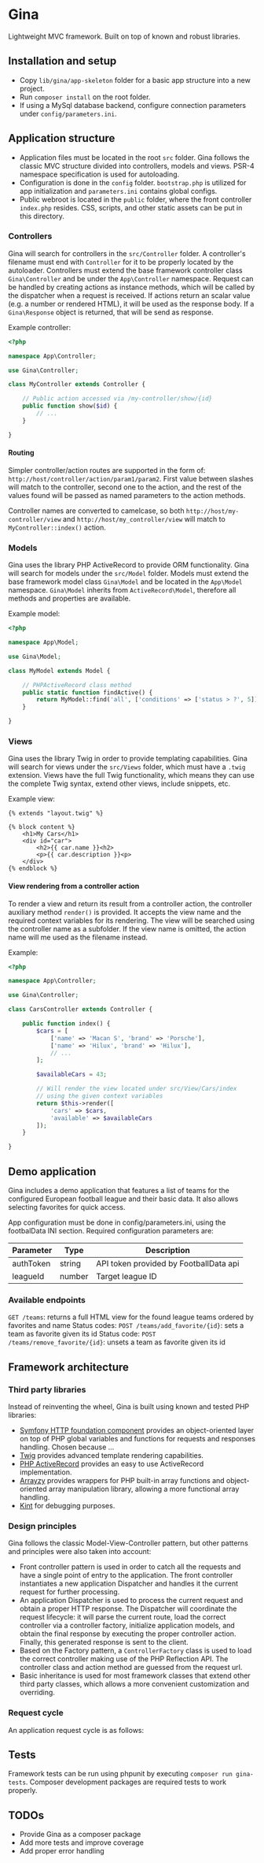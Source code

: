 # Gina

Lightweight MVC framework. Built on top of known and robust libraries.

## Installation and setup

* Copy ```lib/gina/app-skeleton``` folder for a basic app structure into a new project.
* Run `composer install` on the root folder.
* If using a MySql database backend, configure connection parameters under ```config/parameters.ini```.

## Application structure

* Application files must be located in the root ```src``` folder. Gina follows the classic MVC structure divided into controllers, models and views. PSR-4 namespace specification is used for autoloading.
* Configuration is done in the ```config``` folder. ```bootstrap.php``` is utilized for app initialization and ```parameters.ini``` contains global configs.
* Public webroot is located in the ```public``` folder, where the front controller ```index.php``` resides. CSS, scripts, and other static assets can be put in this directory.

### Controllers
Gina will search for controllers in the ```src/Controller``` folder. A controller's filename must end with ```Controller``` for it to be properly located by the autoloader.
Controllers must extend the base framework controller class ```Gina\Controller``` and be under the ```App\Controller``` namespace.
Request can be handled by creating actions as instance methods, which will be called by the dispatcher when a request is received.
If actions return an scalar value (e.g. a number or rendered HTML), it will be used as the response body. If a ```Gina\Response``` object is returned, that will be send as response.

Example controller:

```php
<?php

namespace App\Controller;

use Gina\Controller;

class MyController extends Controller {

    // Public action accessed via /my-controller/show/{id}
    public function show($id) {
        // ...
    }

}

```

#### Routing

Simpler controller/action routes are supported in the form of:
`http://host/controller/action/param1/param2`. First value between slashes will match to the controller, second one to the action, and the rest of the values found will be passed as named parameters to the action methods.

Controller names are converted to camelcase, so both `http://host/my-controller/view` and `http://host/my_controller/view` will match to `MyController::index()` action.

### Models

Gina uses the library PHP ActiveRecord to provide ORM functionality.
Gina will search for models under the `src/Model` folder.
Models must extend the base framework model class `Gina\Model` and be located in the `App\Model` namespace.
`Gina\Model` inherits from `ActiveRecord\Model`, therefore all methods and properties are available.

Example model:

```php
<?php

namespace App\Model;

use Gina\Model;

class MyModel extends Model {

    // PHPActiveRecord class method
    public static function findActive() {
        return MyModel::find('all', ['conditions' => ['status > ?', 5]]);
    }

}

```

### Views

Gina uses the library Twig in order to provide templating capabilities.
Gina will search for views under the ```src/Views``` folder, which must have a ```.twig``` extension. Views have the full Twig functionality, which means they can use the complete Twig syntax, extend other views, include snippets, etc.

Example view:

```twig
{% extends "layout.twig" %}

{% block content %}
    <h1>My Cars</h1>
    <div id="car">
        <h2>{{ car.name }}<h2>
        <p>{{ car.description }}<p>
    </div>
{% endblock %}
```

#### View rendering from a controller action

To render a view and return its result from a controller action, the controller auxiliary method ```render()``` is provided. It accepts the view name and the required context variables for its rendering. The view will be searched using the controller name as a subfolder. If the view name is omitted, the action name will me used as the filename instead.

Example:

```php
<?php

namespace App\Controller;

use Gina\Controller;

class CarsController extends Controller {

    public function index() {
        $cars = [
            ['name' => 'Macan S', 'brand' => 'Porsche'],
            ['name' => 'Hilux', 'brand' => 'Hilux'],
            // ...
        ];

        $availableCars = 43;

        // Will render the view located under src/View/Cars/index
        // using the given context variables
        return $this->render([
            'cars' => $cars,
            'available' => $availableCars
        ]);
    }

}

```

## Demo application

Gina includes a demo application that features a list of teams for the configured European football league and their basic data. It also allows selecting favorites for quick access.

App configuration must be done in config/parameters.ini, using the footbalData INI section. Required configuration parameters are:

| Parameter  | Type | Description |
| ------------- | ------------- | ------------- |
| authToken  | string  | API token provided by FootballData api  |
| leagueId  | number  | Target league ID  |

### Available endpoints

`GET /teams`: returns a full HTML view for the found league teams ordered by favorites and name
Status codes:
`POST /teams/add_favorite/{id}`: sets a team as favorite given its id
Status code:
`POST /teams/remove_favorite/{id}`: unsets a team as favorite given its id


## Framework architecture

### Third party libraries

Instead of reinventing the wheel, Gina is built using known and tested PHP libraries:
* [Symfony HTTP foundation component](https://github.com/symfony/http-foundation) provides an object-oriented layer on top of PHP global variables and functions for requests and responses handling. Chosen because ...
* [Twig](https://github.com/twigphp/Twig) provides advanced template rendering capabilities.
* [PHP ActiveRecord](https://github.com/jpfuentes2/php-activerecord) provides an easy to use ActiveRecord implementation.
* [Arrayzy](https://github.com/bocharsky-bw/Arrayzy) provides wrappers for PHP built-in array functions and object-oriented array manipulation library, allowing a more functional array handling.
* [Kint](https://github.com/raveren/kint) for debugging purposes.

### Design principles

Gina follows the classic Model-View-Controller pattern, but other patterns and principles were also taken into account:
* Front controller pattern is used in order to catch all the requests and have a single point of entry to the application. The front controller instantiates a new application Dispatcher and handles it the current request for further processing.
* An application Dispatcher is used to process the current request and obtain a proper HTTP response. The Dispatcher will coordinate the request lifecycle: it will parse the current route, load the correct controller via a controller factory, initialize application models, and obtain the final response by executing the proper controller action. Finally, this generated response is sent to the client.
* Based on the Factory pattern, a `ControllerFactory` class is used to load the correct controller making use of the PHP Reflection API. The controller class and action method are guessed from the request url.
* Basic inheritance is used for most framework classes that extend other third party classes, which allows a more convenient customization and overriding.

### Request cycle

An application request cycle is as follows:




## Tests

Framework tests can be run using phpunit by executing `composer run gina-tests`. Composer development packages are required tests to work properly.

## TODOs

* Provide Gina as a composer package
* Add more tests and improve coverage
* Add proper error handling
